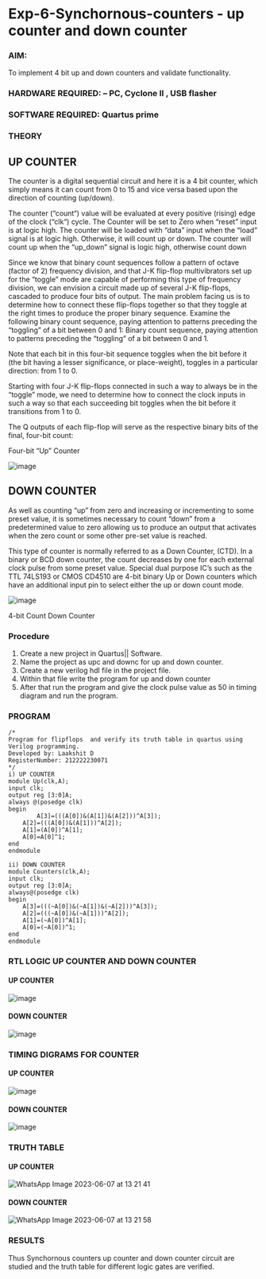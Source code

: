 # Exp-6-Synchornous-counters - up counter and down counter 
### AIM: 
To implement 4 bit up and down counters and validate  functionality.
### HARDWARE REQUIRED:  – PC, Cyclone II , USB flasher
### SOFTWARE REQUIRED:   Quartus prime
### THEORY 
## UP COUNTER 
The counter is a digital sequential circuit and here it is a 4 bit counter, which simply means it can count from 0 to 15 and vice versa based upon the direction of counting (up/down). 

The counter (“count“) value will be evaluated at every positive (rising) edge of the clock (“clk“) cycle.
The Counter will be set to Zero when “reset” input is at logic high.
The counter will be loaded with “data” input when the “load” signal is at logic high. Otherwise, it will count up or down.
The counter will count up when the “up_down” signal is logic high, otherwise count down

Since we know that binary count sequences follow a pattern of octave (factor of 2) frequency division, and that J-K flip-flop multivibrators set up for the “toggle” mode are capable of performing this type of frequency division, we can envision a circuit made up of several J-K flip-flops, cascaded to produce four bits of output.
The main problem facing us is to determine how to connect these flip-flops together so that they toggle at the right times to produce the proper binary sequence.
Examine the following binary count sequence, paying attention to patterns preceding the “toggling” of a bit between 0 and 1:
Binary count sequence, paying attention to patterns preceding the “toggling” of a bit between 0 and 1.

Note that each bit in this four-bit sequence toggles when the bit before it (the bit having a lesser significance, or place-weight), toggles in a particular direction: from 1 to 0. 

Starting with four J-K flip-flops connected in such a way to always be in the “toggle” mode, we need to determine how to connect the clock inputs in such a way so that each succeeding bit toggles when the bit before it transitions from 1 to 0.

The Q outputs of each flip-flop will serve as the respective binary bits of the final, four-bit count:

Four-bit “Up” Counter

![image](https://user-images.githubusercontent.com/36288975/169644758-b2f4339d-9532-40c5-af40-8f4f8c942e2c.png)

## DOWN COUNTER 

As well as counting “up” from zero and increasing or incrementing to some preset value, it is sometimes necessary to count “down” from a predetermined value to zero allowing us to produce an output that activates when the zero count or some other pre-set value is reached.

This type of counter is normally referred to as a Down Counter, (CTD). In a binary or BCD down counter, the count decreases by one for each external clock pulse from some preset value. Special dual purpose IC’s such as the TTL 74LS193 or CMOS CD4510 are 4-bit binary Up or Down counters which have an additional input pin to select either the up or down count mode.

![image](https://user-images.githubusercontent.com/36288975/169644844-1a14e123-7228-4ed8-81a9-eb937dff4ac8.png)

4-bit Count Down Counter
### Procedure
1. Create a new project in Quartus|| Software.
2. Name the project as upc and downc for up and down counter.
3. Create a new verilog hdl file in the project file.
4. Within that file write the program for up and down counter
5. After that run the program and give the clock pulse value as 50 in timing diagram and run the program.
### PROGRAM 
```
/*
Program for flipflops  and verify its truth table in quartus using Verilog programming.
Developed by: Laakshit D
RegisterNumber: 212222230071
*/
i) UP COUNTER
module Up(clk,A);
input clk;
output reg [3:0]A;
always @(posedge clk)
begin
        A[3]=(((A[0])&(A[1])&(A[2]))^A[3]);
	A[2]=(((A[0])&(A[1]))^A[2]);
	A[1]=(A[0])^A[1];
	A[0]=A[0]^1;
end
endmodule
```
```
ii) DOWN COUNTER
module Counters(clk,A);
input clk;
output reg [3:0]A;
always@(posedge clk)
begin
	A[3]=(((~A[0])&(~A[1])&(~A[2]))^A[3]);
	A[2]=(((~A[0])&(~A[1]))^A[2]);
	A[1]=(~A[0])^A[1];
	A[0]=(~A[0])^1;
end
endmodule
```
### RTL LOGIC UP COUNTER AND DOWN COUNTER  
#### UP COUNTER

![image](https://github.com/laakshit-D/Exp-7-Synchornous-counters-/assets/119559976/c5561d9b-7bab-48a8-bacb-82b38328e614)

#### DOWN COUNTER

![image](https://github.com/laakshit-D/Exp-7-Synchornous-counters-/assets/119559976/e4e6e7e3-0742-4e48-8ad9-aa71ea028073)

### TIMING DIGRAMS FOR COUNTER  
#### UP COUNTER

![image](https://github.com/laakshit-D/Exp-7-Synchornous-counters-/assets/119559976/d3f67da1-96ff-4405-ae81-17232c5db7a1)

#### DOWN COUNTER

![image](https://github.com/laakshit-D/Exp-7-Synchornous-counters-/assets/119559976/073e350d-08de-40de-ba64-cf8dd199c87d)

### TRUTH TABLE 
#### UP COUNTER

![WhatsApp Image 2023-06-07 at 13 21 41](https://github.com/laakshit-D/Exp-7-Synchornous-counters-/assets/119559976/5331b9d3-6937-4906-8ffb-6cf530f248b1)

#### DOWN COUNTER

![WhatsApp Image 2023-06-07 at 13 21 58](https://github.com/laakshit-D/Exp-7-Synchornous-counters-/assets/119559976/ce2becf1-dd47-44ab-9587-1410fdfa75f9)

### RESULTS 
Thus Synchornous counters up counter and down counter circuit are studied and the truth table for different logic gates are verified.
